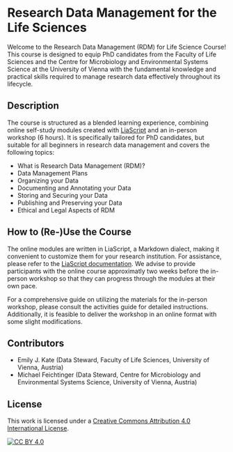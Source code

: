 # Research Data Management for the Life Sciences
Welcome to the Research Data Management (RDM) for Life Science Course! This course is designed to equip PhD candidates from the Faculty of Life Sciences and the Centre for Microbiology and Environmental Systems Science at the University of Vienna with the fundamental knowledge and practical skills required to manage research data effectively throughout its lifecycle.

## Description
The course is structured as a blended learning experience, combining online self-study modules created with [LiaScript](https://liascript.github.io/) and an in-person workshop (6 hours). It is specifically tailored for PhD candidates, but suitable for all beginners in research data management and covers the following topics:

* What is Research Data Management (RDM)?
* Data Management Plans
* Organizing your Data
* Documenting and Annotating your Data
* Storing and Securing your Data
* Publishing and Preserving your Data
* Ethical and Legal Aspects of RDM

## How to (Re-)Use the Course
The online modules are written in LiaScript, a Markdown dialect, making it convenient to customize them for your research institution. For assistance, please refer to the [LiaScript documentation](https://liascript.github.io/course/?https://raw.githubusercontent.com/liaScript/docs/master/README.md#1). We advise to provide participants with the online course approximatly two weeks before the in-person workshop so that they can progress through the modules at their own pace. 

For a comprehensive guide on utilizing the materials for the in-person workshop, please consult the activities guide for detailed instructions. Additionally, it is feasible to deliver the workshop in an online format with some slight modifications.

## Contributors
* Emily J. Kate (Data Steward, Faculty of Life Sciences, University of Vienna, Austria)
* Michael Feichtinger (Data Steward, Centre for Microbiology and Environmental Systems Science, University of Vienna, Austria)

## License

This work is licensed under a
[Creative Commons Attribution 4.0 International License][cc-by].

[![CC BY 4.0][cc-by-image]][cc-by]

[cc-by]: http://creativecommons.org/licenses/by/4.0/
[cc-by-image]: https://i.creativecommons.org/l/by/4.0/88x31.png
